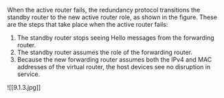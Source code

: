 When the active router fails, the redundancy protocol transitions the standby router to the new active router role, as shown in the figure. These are the steps that take place when the active router fails:

1. The standby router stops seeing Hello messages from the forwarding router.
2. The standby router assumes the role of the forwarding router.
3. Because the new forwarding router assumes both the IPv4 and MAC addresses of the virtual router, the host devices see no disruption in service.

![[9.1.3.jpg]]

